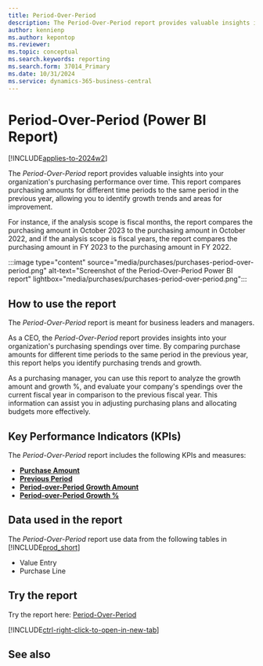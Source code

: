 ```yaml
---
title: Period-Over-Period
description: The Period-Over-Period report provides valuable insights into your organization's purchasing performance over time
author: kennienp
ms.author: kepontop
ms.reviewer:
ms.topic: conceptual
ms.search.keywords: reporting
ms.search.form: 37014_Primary
ms.date: 10/31/2024
ms.service: dynamics-365-business-central
---
```


# Period-Over-Period (Power BI Report)

[!INCLUDE[applies-to-2024w2](includes/applies-to-2024w2.md)]

The *Period-Over-Period* report provides valuable insights into your organization's purchasing performance over time. This report compares purchasing amounts for different time periods to the same period in the previous year, allowing you to  identify growth trends and areas for improvement.

For instance, if the analysis scope is fiscal months, the report compares the purchasing amount in October 2023 to the purchasing amount in October 2022, and if the analysis scope is fiscal years, the report compares the purchasing amount in FY 2023 to the purchasing amount in FY 2022.

:::image type="content" source="media/purchases/purchases-period-over-period.png" alt-text="Screenshot of the Period-Over-Period Power BI report" lightbox="media/purchases/purchases-period-over-period.png":::

## How to use the report

The *Period-Over-Period* report is meant for business leaders and managers.

As a CEO, the *Period-Over-Period* report provides insights into your organization's purchasing spendings over time. By comparing purchase amounts for different time periods to the same period in the previous year, this report helps you identify purchasing trends and growth.

As a purchasing manager, you can use this report to analyze the growth amount and growth %, and evaluate your company's spendings over the current fiscal year in comparison to the previous fiscal year. This information can assist you in adjusting purchasing plans and allocating budgets more effectively.

## Key Performance Indicators (KPIs)

The *Period-Over-Period* report includes the following KPIs and measures: 

- [**Purchase Amount**](purchases-powerbi-kpis.md#purchase-amount)  
- [**Previous Period**](purchases-powerbi-kpis.md#previous-period)  
- [**Period-over-Period Growth Amount**](purchases-powerbi-kpis.md#purchase-amount-pop-fiscal)  
- [**Period-over-Period Growth %**](purchases-powerbi-kpis.md#purchase-amount-pop--fiscal)  

## Data used in the report

The *Period-Over-Period* report use data from the following tables in [!INCLUDE[prod_short](includes/prod_short.md)]

- Value Entry
- Purchase Line

## Try the report

Try the report here: [Period-Over-Period](https://businesscentral.dynamics.com?page=37014)

[!INCLUDE[ctrl-right-click-to-open-in-new-tab](includes/ctrl-right-click-to-open-in-new-tab.md)]

## See also
